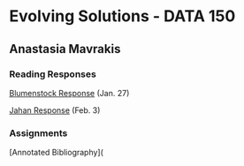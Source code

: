 # Evolving Solutions - DATA 150

## Anastasia Mavrakis

### Reading Responses

[Blumenstock Response](https://anastasiamavrakis.github.io/workshop/blumenstock) (Jan. 27)

[Jahan Response](https://anastasiamavrakis.github.io/workshop/jahan) (Feb. 3)

### Assignments

[Annotated Bibliography](
